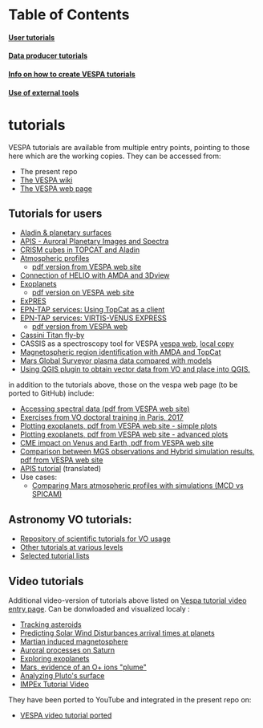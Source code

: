 # Table of Contents
#### [User tutorials](#tutorials-for-users)
#### [Data producer tutorials](#tutorials-for-data-producers)
#### [Info on how to create VESPA tutorials](#implementing-a-vespa-service)
#### [Use of external tools](#external-tools)

# tutorials
VESPA tutorials are available from multiple entry points, pointing to those here which are the working copies. They can be accessed from:

* The present repo
* [The VESPA wiki](http://discussions.europlanet-vespa.eu)
* [The VESPA web page](http://europlanet-vespa.eu/tutos.shtml)

## Tutorials for users

* [Aladin & planetary surfaces](https://github.com/epn-vespa/tutorials/blob/master/Aladin-Planetary-Surfaces/Aladin-Planetary-Surfaces-Tutorial.md)
* [APIS - Auroral Planetary Images and Spectra](https://github.com/epn-vespa/tutorials/blob/master/APIS-Tutorial/APIS-Tutorial.md)
* [CRISM cubes in TOPCAT and Aladin](https://github.com/epn-vespa/tutorials/blob/master/jra-t4-EPN1-CRISM/jra-t4-EPN1-CRISM-Tutorial.md)
* [Atmospheric profiles](https://github.com/epn-vespa/tutorials/blob/master/Atmospheric-profiles/atmospheric_profiles.md)
  * [pdf version from VESPA web site](http://voparis-europlanet.obspm.fr/utilities/Tuto_Titan_TopCat.pdf)
* [Connection of HELIO with AMDA and 3Dview](https://github.com/epn-vespa/tutorials/blob/master/Connection-between-HELIO-and-IMPEx-tools/Tutorial.md)
* [Exoplanets](https://github.com/epn-vespa/tutorials/blob/master/exoplanets/README.md)
  * [pdf version on VESPA web site](http://typhon.obspm.fr/VESPA-tutorials/docs/Tuto-Exploring-Exoplanets.pdf)
* [ExPRES](https://github.com/epn-vespa/tutorials/blob/master/ExPRES-tutorial/ExPRES-Tutorial.md)
* [EPN-TAP services: Using TopCat as a client](https://github.com/epn-vespa/tutorials/blob/master/EPN-TAP-services-Using-TopCat-as-a-client/EPN-TAP_services-Using_TopCat_as_a_client.md)
* [EPN-TAP services: VIRTIS-VENUS EXPRESS](https://github.com/epn-vespa/tutorials/blob/master/EPN-TAP-services-Virtis-Venus-Express-demo/EPN-TAP-services-Virtis-Venus-Express-demo.md)
  * [pdf version from VESPA web](http://voparis-europlanet.obspm.fr/utilities/Tuto_TopCat_VEx.pdf)
* [Cassini Titan fly-by](https://github.com/epn-vespa/tutorials/blob/master/cassini-titan-flyby/README.md)
* CASSIS as a spectroscopy tool for VESPA  [vespa web](http://voparis-europlanet.obspm.fr/utilities/Tuto_CASSIS_VESPA.pdf), [local copy](CASSIS_VESPA_tutorial.pdf)
* [Magnetospheric region identification with AMDA and TopCat](https://github.com/epn-vespa/tutorials/blob/master/Magnetospheric-regions-automatic-identification-with-AMDA-and-TOPCAT/Magnetospheric%20regions%20automatic%20identification%20with%20AMDA%20and%20TOPCAT%20%20%23AMDA.md)
* [Mars Global Surveyor plasma data compared with models](https://github.com/epn-vespa/tutorials/blob/master/Mars-Global-Surveyor-plasma-data-compared-with-models/Mars-Global-Surveyor-plasma-data-compared-with-models.md)
* [Using QGIS plugin to obtain vector data from VO and place into QGIS.](https://github.com/epn-vespa/tutorials/blob/master/vo_qgis_plugin/vo-qgis-plugin.md)

in addition to the tutorials above, those on the vespa web page (to be ported to GitHub) include:

* [Accessing spectral data (pdf from VESPA web site)](http://voparis-europlanet.obspm.fr/utilities/Tuto_Spectro_1_0.pdf)
* [Exercises from VO doctoral training in Paris, 2017](http://voparis-europlanet.obspm.fr/utilities/FormationDoc_2017.pdf)
* [Plotting exoplanets, pdf from VESPA web site - simple plots](http://voparis-srv.obspm.fr/vo/planeto/tutorials/exoplanet/vo_description_basic.pdf)
* [Plotting exoplanets, pdf from VESPA web site - advanced plots](http://voparis-srv.obspm.fr/vo/planeto/tutorials/exoplanet/vo_more_advanced.pdf)
* [CME impact on Venus and Earth, pdf from VESPA web site](http://typhon.obspm.fr/VESPA-tutorials/docs/Tuto-HELIO-IMPEx.pdf)
* [Comparison between MGS observations and Hybrid simulation results, pdf from VESPA web site](http://typhon.obspm.fr/VESPA-tutorials/docs/Tuto-MGS-LATHYS.pdf)
* [APIS tutorial](https://github.com/epn-vespa/tutorials/blob/master/APIS-Tutorial/APIS-Tutorial.md) (translated)
* Use cases:
  * [Comparing Mars atmospheric profiles with simulations (MCD vs SPICAM)](http://voparis-europlanet.obspm.fr/utilities/Grenade_2017_abstract_Erard.pdf)
 
## Astronomy VO tutorials:

* [Repository of scientific tutorials for VO usage](http://www.euro-vo.org/?q=science/scientific-tutorials)
* [Other tutorials at various levels](http://vo-for-education.oats.inaf.it//eng_download.html)
* [Selected tutorial lists](http://www.g-vo.org/pmwiki/About/GettingStarted)
  
 ## Video tutorials
  
Additional video-version of tutorials above listed on [Vespa tutorial video entry page](http://typhon.obspm.fr/VESPA-tutorials/index.php?page=1). 
Can be donwloaded and visualized localy :
* [Tracking asteroids](http://voparis-srv.obspm.fr/vo/planeto/tutorials/Tracking_asteroids.wmv)
* [Predicting Solar Wind Disturbances arrival times at planets](http://voparis-srv.obspm.fr/vo/planeto/tutorials/HELIO_use_case.mp4)
* [Martian induced magnetosphere](http://voparis-srv.obspm.fr/vo/planeto/tutorials/Interoperability_AMDA_LatHyS_Topcat.wmv)
* [Auroral processes on Saturn](http://voparis-srv.obspm.fr/vo/planeto/tutorials/Auroral_processes_Saturn.wmv)
* [Exploring exoplanets](http://voparis-srv.obspm.fr/vo/planeto/tutorials/Exploring_exoplanets.wmv)
* [Mars, evidence of an O+ ions "plume"](http://voparis-srv.obspm.fr/vo/planeto/tutorials/O_plus_ions_plume_Mars.wmv)
* [Analyzing Pluto's surface](http://voparis-srv.obspm.fr/vo/planeto/tutorials/Analyzing_Pluto_surface.wmv)
* [IMPEx Tutorial Video](http://voparis-srv.obspm.fr/vo/planeto/tutorials/impex_tutorial.mp4)

They have been ported to YouTube and integrated in the present repo on:
* [VESPA video tutorial ported](https://github.com/epn-vespa/tutorials/blob/master/VESPA-Video-Tutorials/VESPA-Tutorial-Video.md)
